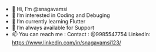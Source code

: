 - 👋 Hi, I’m @snagavamsi
- 👀 I’m interested in Coding and Debuging
- 🌱 I’m currently learning Flutter
- 💞️ I’m always available for Support
- 📫 You can reach me :
      Contact : @9985547754
      LinkedIn: https://www.linkedin.com/in/snagavamsi123/

<!---
snagavamsi1/snagavamsi1 is a ✨ special ✨ repository because its `README.md` (this file) appears on your GitHub profile.
You can click the Preview link to take a look at your changes.
--->
